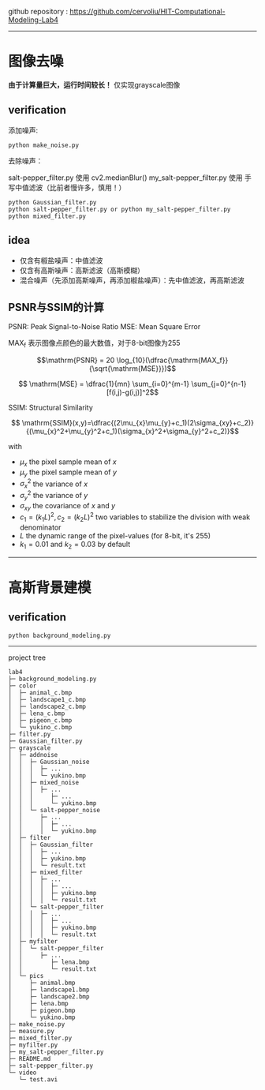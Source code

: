 github repository : https://github.com/cervoliu/HIT-Computational-Modeling-Lab4

--- 

# 图像去噪
**由于计算量巨大，运行时间较长！**
仅实现grayscale图像
## verification
添加噪声:
```
python make_noise.py
```
去除噪声：

salt-pepper_filter.py 使用 cv2.medianBlur()
my_salt-pepper_filter.py 使用 手写中值滤波（比前者慢许多，慎用！）
```
python Gaussian_filter.py
python salt-pepper_filter.py or python my_salt-pepper_filter.py
python mixed_filter.py
```

## idea
- 仅含有椒盐噪声：中值滤波
- 仅含有高斯噪声：高斯滤波（高斯模糊）
- 混合噪声（先添加高斯噪声，再添加椒盐噪声）：先中值滤波，再高斯滤波

## PSNR与SSIM的计算

PSNR: Peak Signal-to-Noise Ratio
MSE: Mean Square Error

$\mathrm{MAX_f}$ 表示图像点颜色的最大数值，对于8-bit图像为255

$$\mathrm{PSNR} = 20 \log_{10}(\dfrac{\mathrm{MAX_f}}{\sqrt{\mathrm{MSE}}})$$

$$ \mathrm{MSE} = \dfrac{1}{mn} \sum_{i=0}^{m-1} \sum_{j=0}^{n-1}  [f(i,j)-g(i,j)]^2$$

SSIM: Structural Similarity

$$ \mathrm{SSIM}(x,y)=\dfrac{(2\mu_{x}\mu_{y}+c_1)(2\sigma_{xy}+c_2)}{(\mu_{x}^2+\mu_{y}^2+c_1)(\sigma_{x}^2+\sigma_{y}^2+c_2)}$$

with
- $\mu_{x}$ the pixel sample mean of $x$
- $\mu_{y}$ the pixel sample mean of $y$
- $\sigma_{x}^2$ the variance of $x$
- $\sigma_{y}^2$ the variance of $y$
- $\sigma_{xy}$ the covariance of $x$ and $y$
- $c_1=(k_1L)^2, c_2=(k_2L)^2$ two variables to stabilize the division with weak denominator
- $L$ the dynamic range of the pixel-values (for 8-bit, it's 255)
- $k_1=0.01$ and $k_2=0.03$ by default

---

# 高斯背景建模

## verification
```
python background_modeling.py
```

---

project tree

```
lab4
├─ background_modeling.py
├─ color
│  ├─ animal_c.bmp
│  ├─ landscape1_c.bmp
│  ├─ landscape2_c.bmp
│  ├─ lena_c.bmp
│  ├─ pigeon_c.bmp
│  └─ yukino_c.bmp
├─ filter.py
├─ Gaussian_filter.py
├─ grayscale
│  ├─ addnoise
│  │  ├─ Gaussian_noise
│  │  │  ├─ ...
│  │  │  └─ yukino.bmp
│  │  ├─ mixed_noise
│  │  │  ├─ ...
│  │  │     ├─ ...
│  │  │     └─ yukino.bmp
│  │  └─ salt-pepper_noise
│  │     ├─ ...
│  │     │  ├─ ...
│  │     │  └─ yukino.bmp
│  ├─ filter
│  │  ├─ Gaussian_filter
│  │  │  ├─ ...
│  │  │  ├─ yukino.bmp
│  │  │  └─ result.txt
│  │  ├─ mixed_filter
│  │  │  ├─ ...
│  │  │  │  ├─ ...
│  │  │  │  ├─ yukino.bmp
│  │  │  │  └─ result.txt
│  │  └─ salt-pepper_filter
│  │  │  ├─ ...
│  │  │  │  ├─ ...
│  │  │  │  ├─ yukino.bmp
│  │  │  │  └─ result.txt
│  ├─ myfilter
│  │  └─ salt-pepper_filter
│  │     ├─ ...
│  │        ├─ lena.bmp
│  │        └─ result.txt
│  └─ pics
│     ├─ animal.bmp
│     ├─ landscape1.bmp
│     ├─ landscape2.bmp
│     ├─ lena.bmp
│     ├─ pigeon.bmp
│     └─ yukino.bmp
├─ make_noise.py
├─ measure.py
├─ mixed_filter.py
├─ myfilter.py
├─ my_salt-pepper_filter.py
├─ README.md
├─ salt-pepper_filter.py
└─ video
   └─ test.avi

```